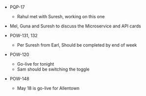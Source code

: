 
- PQP-17
  - Rahul met with Suresh, working on this one

- Mel, Guna and Suresh to discuss the Microservice and API cards

- POW-131, 132
  - Per Suresh from Earl, Should be completed by end of week

- POW-120
  - Go-live for tonight
  - Sam should be switching the toggle
- POW-148
  - May 18 is go-live for Allentown
